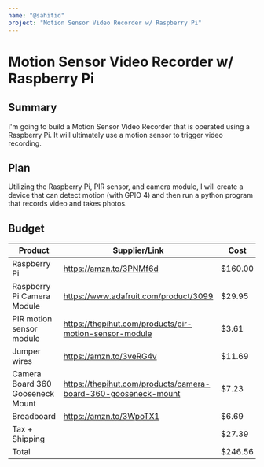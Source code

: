 ```yaml
---
name: "@sahitid"
project: "Motion Sensor Video Recorder w/ Raspberry Pi"
---
```


# Motion Sensor Video Recorder w/ Raspberry Pi

## Summary

I'm going to build a Motion Sensor Video Recorder that is operated using a Raspberry Pi. It will ultimately use a motion sensor to trigger video recording.

## Plan

Utilizing the Raspberry Pi, PIR sensor, and camera module, I will create a device that can detect motion (with GPIO 4) and then run a python program that records video and takes photos.

## Budget

| Product                          | Supplier/Link                                                                    | Cost    |
| -------------------------------- | -------------------------------------------------------------------------------- | ------- |
| Raspberry Pi                     | https://amzn.to/3PNMf6d                                                          | $160.00 |
| Raspberry Pi Camera Module       | https://www.adafruit.com/product/3099                                            | $29.95  |
| PIR motion sensor module         | https://thepihut.com/products/pir-motion-sensor-module                           | $3.61   |
| Jumper wires                     | https://amzn.to/3veRG4v                                                          | $11.69  |
| Camera Board 360 Gooseneck Mount | https://thepihut.com/products/camera-board-360-gooseneck-mount                   | $7.23   |
| Breadboard                       | https://amzn.to/3WpoTX1                                                          | $6.69   |
| Tax + Shipping                   |                                                                                  | $27.39  |
| Total                            |                                                                                  | $246.56 |
